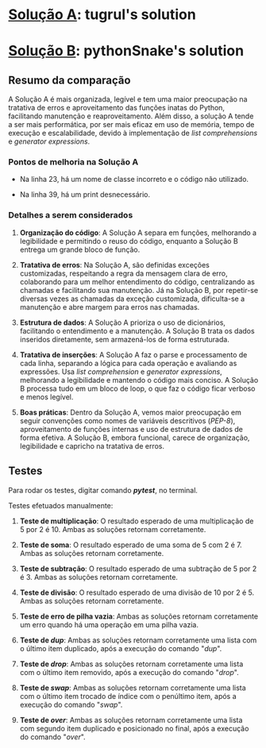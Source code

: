 
# [Solução A](#https://exercism.org/tracks/python/exercises/forth/solutions/tugrul): tugrul's solution

# [Solução B](#https://exercism.org/tracks/python/exercises/forth/solutions/pythonSnake): pythonSnake's solution

  

## Resumo da comparação

  

A Solução A é mais organizada, legível e tem uma maior preocupação na tratativa de erros e aproveitamento das funções inatas do Python, facilitando manutenção e reaproveitamento. Além disso, a solução A tende a ser mais performática, por ser mais eficaz em uso de memória, tempo de execução e escalabilidade, devido à implementação de _list comprehensions_ e _generator expressions_.

  

### Pontos de melhoria na Solução A

  

- Na linha 23, há um nome de classe incorreto e o código não utilizado.

- Na linha 39, há um print desnecessário.

  

### Detalhes a serem considerados

  

1.  **Organização do código**: A Solução A separa em funções, melhorando a legibilidade e permitindo o reuso do código, enquanto a Solução B entrega um grande bloco de função.

  

2.  **Tratativa de erros**: Na Solução A, são definidas exceções customizadas, respeitando a regra da mensagem clara de erro, colaborando para um melhor entendimento do código, centralizando as chamadas e facilitando sua manutenção. Já na Solução B, por repetir-se diversas vezes as chamadas da exceção customizada, dificulta-se a manutenção e abre margem para erros nas chamadas.

  

3.  **Estrutura de dados**: A Solução A prioriza o uso de dicionários, facilitando o entendimento e a manutenção. A Solução B trata os dados inseridos diretamente, sem armazená-los de forma estruturada.

  

4.  **Tratativa de inserções**: A Solução A faz o parse e processamento de cada linha, separando a lógica para cada operação e avaliando as expressões. Usa _list comprehension_ e _generator expressions_, melhorando a legibilidade e mantendo o código mais conciso. A Solução B processa tudo em um bloco de loop, o que faz o código ficar verboso e menos legível.

  

5.  **Boas práticas**: Dentro da Solução A, vemos maior preocupação em seguir convenções como nomes de variáveis descritivos (_PEP-8_), aproveitamento de funções internas e uso de estrutura de dados de forma efetiva. A Solução B, embora funcional, carece de organização, legibilidade e capricho na tratativa de erros.

  
  

## Testes

Para rodar os testes, digitar comando **_pytest_**, no terminal.

  

Testes efetuados manualmente:

  

1.  **Teste de multiplicação**: O resultado esperado de uma multiplicação de 5 por 2 é 10. Ambas as soluções retornam corretamente.

  

2.  **Teste de soma**: O resultado esperado de uma soma de 5 com 2 é 7. Ambas as soluções retornam corretamente.

  

3.  **Teste de subtração**: O resultado esperado de uma subtração de 5 por 2 é 3. Ambas as soluções retornam corretamente.

  

4.  **Teste de divisão**: O resultado esperado de uma divisão de 10 por 2 é 5. Ambas as soluções retornam corretamente.

  

5.  **Teste de erro de pilha vazia**: Ambas as soluções retornam corretamente um erro quando há uma operação em uma pilha vazia.

6.  **Teste de _dup_**: Ambas as soluções retornam corretamente uma lista com o último item duplicado, após a execução do comando "_dup_".

  

7.  **Teste de _drop_**: Ambas as soluções retornam corretamente uma lista com o último item removido, após a execução do comando "_drop_".

  

8.  **Teste de _swap_**: Ambas as soluções retornam corretamente uma lista com o último item trocado de índice com o penúltimo item, após a execução do comando "_swap_".

  

9.  **Teste de _over_**: Ambas as soluções retornam corretamente uma lista com segundo item duplicado e posicionado no final, após a execução do comando "_over_".
